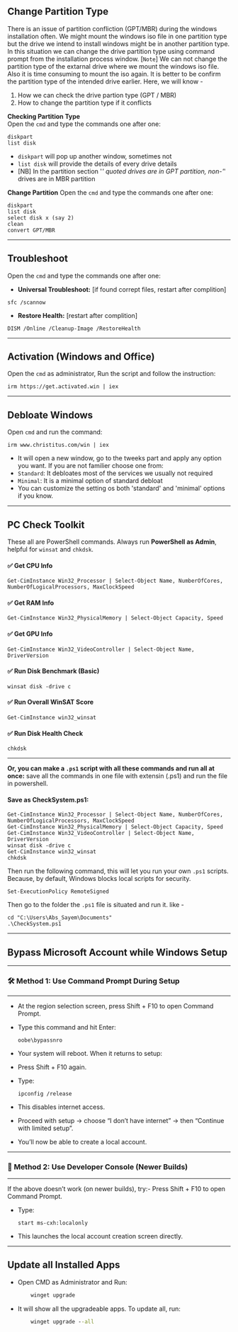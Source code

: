 ## **Change Partition Type**
There is an issue of partition confliction (GPT/MBR) during the windows installation often. We might mount the windows iso file in one partition type but the drive we intend to install windows might be in another partition type. In this situation we can change the drive partition type using command prompt from the installation process window. [`Note`] We can not change the partition type of the extarnal drive where we mount the windows iso file. Also it is time consuming to mount the iso again. It is better to be confirm the partition type of the intended drive earlier. Here, we will know - <br>
1. How we can check the drive partion type (GPT / MBR) <br>
2. How to change the partition type if it conflicts

**Checking Partition Type**<br>
Open the `cmd` and type the commands one after one: 
```
diskpart 
list disk
```
* `diskpart` will pop up another window, sometimes not
* `list disk` will provide the details of every drive details
* [NB] In the partition section '*' quoted drives are in GPT partition, non-'*' drives are in MBR partition

**Change Partition**
Open the `cmd` and type the commands one after one:
```
diskpart
list disk
select disk x (say 2) 
clean
convert GPT/MBR
```
---

## **Troubleshoot**
Open the `cmd` and type the commands one after one:
* **Universal Troubleshoot:** [if found corrept files, restart after complition]
```
sfc /scannow
```
* **Restore Health:** [restart after complition]
```
DISM /Online /Cleanup-Image /RestoreHealth
```
---

## **Activation (Windows and Office)**
Open the `cmd` as administrator, Run the script and follow the instruction:
```
irm https://get.activated.win | iex
```
---

## **Debloate Windows**
Open `cmd` and run the command:
```
irm www.christitus.com/win | iex
```
* It will open a new window, go to the tweeks part and apply any option you want. If you are not familier choose one from:
* `Standard`: It debloates most of the services we usually not required
* `Minimal`: It is a minimal option of standard debloat
* You can customize the setting os both 'standard' and 'minimal' options if you know.

---

## **PC Check Toolkit**
These all are PowerShell commands. Always run **PowerShell as Admin**, helpful for `winsat` and `chkdsk`.

#### ✅ Get CPU Info
```
Get-CimInstance Win32_Processor | Select-Object Name, NumberOfCores, NumberOfLogicalProcessors, MaxClockSpeed
```
#### ✅ Get RAM Info
```
Get-CimInstance Win32_PhysicalMemory | Select-Object Capacity, Speed
```
#### ✅ Get GPU Info
```
Get-CimInstance Win32_VideoController | Select-Object Name, DriverVersion
```
#### ✅ Run Disk Benchmark (Basic)
```
winsat disk -drive c
```
#### ✅ Run Overall WinSAT Score
```
Get-CimInstance win32_winsat
```
#### ✅ Run Disk Health Check
```
chkdsk
```
---

**Or, you can make a `.ps1` script with all these commands and run all at once:** save all the commands in one file with extensin (.ps1) and run the file in powershell.

#### Save as CheckSystem.ps1:
```
Get-CimInstance Win32_Processor | Select-Object Name, NumberOfCores, NumberOfLogicalProcessors, MaxClockSpeed
Get-CimInstance Win32_PhysicalMemory | Select-Object Capacity, Speed
Get-CimInstance Win32_VideoController | Select-Object Name, DriverVersion
winsat disk -drive c
Get-CimInstance win32_winsat
chkdsk
```
Then run the following command, this will let you run your own `.ps1` scripts. Because, by default, Windows blocks local scripts for security.
```
Set-ExecutionPolicy RemoteSigned
```
Then go to the folder the `.ps1` file is situated and run it. like -
```
cd "C:\Users\Abs_Sayem\Documents"
.\CheckSystem.ps1
```
---

## **Bypass Microsoft Account while Windows Setup**
---

### **🛠️ Method 1: Use Command Prompt During Setup**
---
- At the region selection screen, press Shift + F10 to open Command Prompt.
- Type this command and hit Enter:

    ```
    oobe\bypassnro
    ```

- Your system will reboot. When it returns to setup:
- Press Shift + F10 again.
- Type:

    ```
    ipconfig /release
    ```

- This disables internet access.
- Proceed with setup → choose “I don’t have internet” → then “Continue with limited setup”.
- You’ll now be able to create a local account.
---

### **🧪 Method 2: Use Developer Console (Newer Builds)**
---
If the above doesn’t work (on newer builds), try:- Press Shift + F10 to open Command Prompt.
- Type:

    ```
    start ms-cxh:localonly
    ```

- This launches the local account creation screen directly.
---

## **Update all Installed Apps**
- Open CMD as Administrator and Run:
    ```cmd
        winget upgrade
    ```
- It will show all the upgradeable apps. To update all, run:
    ```cmd
        winget upgrade --all
    ```
